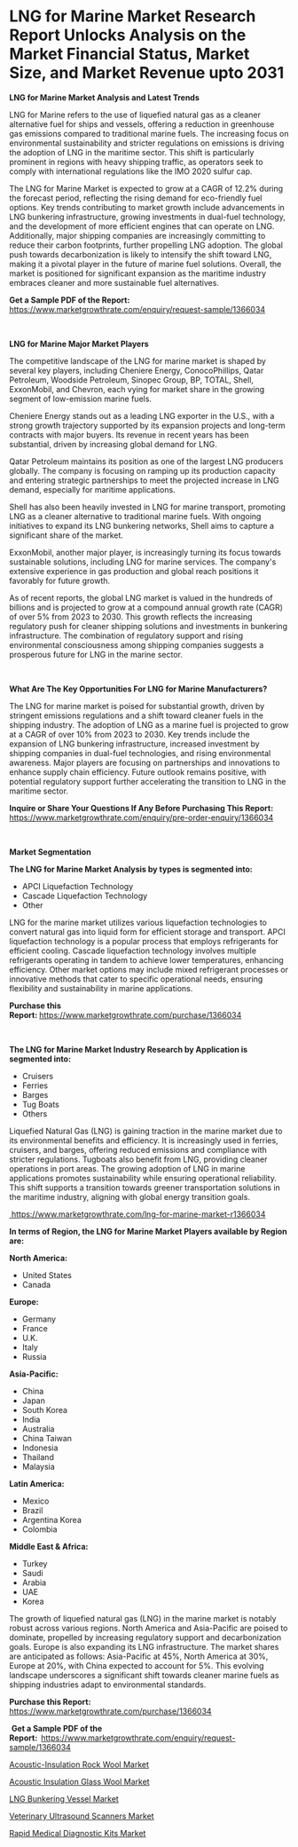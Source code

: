 <p><h1>LNG for Marine Market Research Report Unlocks Analysis on the Market Financial Status, Market Size, and Market Revenue upto 2031</h1></p><p><strong>LNG for Marine Market Analysis and Latest Trends</strong></p>
<p><p>LNG for Marine refers to the use of liquefied natural gas as a cleaner alternative fuel for ships and vessels, offering a reduction in greenhouse gas emissions compared to traditional marine fuels. The increasing focus on environmental sustainability and stricter regulations on emissions is driving the adoption of LNG in the maritime sector. This shift is particularly prominent in regions with heavy shipping traffic, as operators seek to comply with international regulations like the IMO 2020 sulfur cap.</p><p>The LNG for Marine Market is expected to grow at a CAGR of 12.2% during the forecast period, reflecting the rising demand for eco-friendly fuel options. Key trends contributing to market growth include advancements in LNG bunkering infrastructure, growing investments in dual-fuel technology, and the development of more efficient engines that can operate on LNG. Additionally, major shipping companies are increasingly committing to reduce their carbon footprints, further propelling LNG adoption. The global push towards decarbonization is likely to intensify the shift toward LNG, making it a pivotal player in the future of marine fuel solutions. Overall, the market is positioned for significant expansion as the maritime industry embraces cleaner and more sustainable fuel alternatives.</p></p>
<p><strong>Get a Sample PDF of the Report:&nbsp;</strong> <a href="https://www.marketgrowthrate.com/enquiry/request-sample/1366034">https://www.marketgrowthrate.com/enquiry/request-sample/1366034</a></p>
<p>&nbsp;</p>
<p><strong>LNG for Marine Major Market Players</strong></p>
<p><p>The competitive landscape of the LNG for marine market is shaped by several key players, including Cheniere Energy, ConocoPhillips, Qatar Petroleum, Woodside Petroleum, Sinopec Group, BP, TOTAL, Shell, ExxonMobil, and Chevron, each vying for market share in the growing segment of low-emission marine fuels.</p><p>Cheniere Energy stands out as a leading LNG exporter in the U.S., with a strong growth trajectory supported by its expansion projects and long-term contracts with major buyers. Its revenue in recent years has been substantial, driven by increasing global demand for LNG.</p><p>Qatar Petroleum maintains its position as one of the largest LNG producers globally. The company is focusing on ramping up its production capacity and entering strategic partnerships to meet the projected increase in LNG demand, especially for maritime applications.</p><p>Shell has also been heavily invested in LNG for marine transport, promoting LNG as a cleaner alternative to traditional marine fuels. With ongoing initiatives to expand its LNG bunkering networks, Shell aims to capture a significant share of the market.</p><p>ExxonMobil, another major player, is increasingly turning its focus towards sustainable solutions, including LNG for marine services. The company's extensive experience in gas production and global reach positions it favorably for future growth.</p><p>As of recent reports, the global LNG market is valued in the hundreds of billions and is projected to grow at a compound annual growth rate (CAGR) of over 5% from 2023 to 2030. This growth reflects the increasing regulatory push for cleaner shipping solutions and investments in bunkering infrastructure. The combination of regulatory support and rising environmental consciousness among shipping companies suggests a prosperous future for LNG in the marine sector.</p></p>
<p>&nbsp;</p>
<p><strong>What Are The Key Opportunities For LNG for Marine Manufacturers?</strong></p>
<p><p>The LNG for marine market is poised for substantial growth, driven by stringent emissions regulations and a shift toward cleaner fuels in the shipping industry. The adoption of LNG as a marine fuel is projected to grow at a CAGR of over 10% from 2023 to 2030. Key trends include the expansion of LNG bunkering infrastructure, increased investment by shipping companies in dual-fuel technologies, and rising environmental awareness. Major players are focusing on partnerships and innovations to enhance supply chain efficiency. Future outlook remains positive, with potential regulatory support further accelerating the transition to LNG in the maritime sector.</p></p>
<p><strong>Inquire or Share Your Questions If Any Before Purchasing This Report:</strong> <a href="https://www.marketgrowthrate.com/enquiry/pre-order-enquiry/1366034">https://www.marketgrowthrate.com/enquiry/pre-order-enquiry/1366034</a></p>
<p>&nbsp;</p>
<p><strong>Market Segmentation</strong></p>
<p><strong>The LNG for Marine Market Analysis by types is segmented into:</strong></p>
<p><ul><li>APCI Liquefaction Technology</li><li>Cascade Liquefaction Technology</li><li>Other</li></ul></p>
<p><p>LNG for the marine market utilizes various liquefaction technologies to convert natural gas into liquid form for efficient storage and transport. APCI liquefaction technology is a popular process that employs refrigerants for efficient cooling. Cascade liquefaction technology involves multiple refrigerants operating in tandem to achieve lower temperatures, enhancing efficiency. Other market options may include mixed refrigerant processes or innovative methods that cater to specific operational needs, ensuring flexibility and sustainability in marine applications.</p></p>
<p><strong>Purchase this Report:&nbsp;</strong><a href="https://www.marketgrowthrate.com/purchase/1366034">https://www.marketgrowthrate.com/purchase/1366034</a></p>
<p>&nbsp;</p>
<p><strong>The LNG for Marine Market Industry Research by Application is segmented into:</strong></p>
<p><ul><li>Cruisers</li><li>Ferries</li><li>Barges</li><li>Tug Boats</li><li>Others</li></ul></p>
<p><p>Liquefied Natural Gas (LNG) is gaining traction in the marine market due to its environmental benefits and efficiency. It is increasingly used in ferries, cruisers, and barges, offering reduced emissions and compliance with stricter regulations. Tugboats also benefit from LNG, providing cleaner operations in port areas. The growing adoption of LNG in marine applications promotes sustainability while ensuring operational reliability. This shift supports a transition towards greener transportation solutions in the maritime industry, aligning with global energy transition goals.</p></p>
<p><a href="https://www.marketgrowthrate.com/lng-for-marine-market-r1366034">&nbsp;https://www.marketgrowthrate.com/lng-for-marine-market-r1366034</a></p>
<p><strong>In terms of Region, the LNG for Marine Market Players available by Region are:</strong></p>
<p>
    <p> <strong> North America: </strong>
        <ul>
            <li>United States</li>
            <li>Canada</li>
        </ul>
        </p> 
    <p> <strong> Europe: </strong>
        <ul>
            <li>Germany</li>
            <li>France</li>
            <li>U.K.</li>
            <li>Italy</li>
            <li>Russia</li>
        </ul>
        </p> 
    <p> <strong> Asia-Pacific: </strong>
        <ul>
            <li>China</li>
            <li>Japan</li>
            <li>South Korea</li>
            <li>India</li>
            <li>Australia</li>
            <li>China Taiwan</li>
            <li>Indonesia</li>
            <li>Thailand</li>
            <li>Malaysia</li>
        </ul>
        </p> 
    <p> <strong> Latin America: </strong>
        <ul>
            <li>Mexico</li>
            <li>Brazil</li>
            <li>Argentina Korea</li>
            <li>Colombia</li>
        </ul>
        </p> 
    <p> <strong> Middle East & Africa: </strong>
        <ul>
            <li>Turkey</li>
            <li>Saudi</li>
            <li>Arabia</li>
            <li>UAE</li>
            <li>Korea</li>
        </ul>
    </p>
    </p>
<p><p>The growth of liquefied natural gas (LNG) in the marine market is notably robust across various regions. North America and Asia-Pacific are poised to dominate, propelled by increasing regulatory support and decarbonization goals. Europe is also expanding its LNG infrastructure. The market shares are anticipated as follows: Asia-Pacific at 45%, North America at 30%, Europe at 20%, with China expected to account for 5%. This evolving landscape underscores a significant shift towards cleaner marine fuels as shipping industries adapt to environmental standards.</p></p>
<p><strong>Purchase this Report: </strong><a href="https://www.marketgrowthrate.com/purchase/1366034">https://www.marketgrowthrate.com/purchase/1366034</a></p>
<p>&nbsp;<strong>Get a Sample PDF of the Report:&nbsp;&nbsp;</strong><a href="https://www.marketgrowthrate.com/enquiry/request-sample/1366034">https://www.marketgrowthrate.com/enquiry/request-sample/1366034</a></p>
<p><strong></strong></p>
<p><p><a href="https://issuu.com/reportprime-2/docs/acoustic-insulation-rock-wool-marke_3578c7b5c20b72">Acoustic-Insulation Rock Wool Market</a></p><p><a href="https://issuu.com/reportprime-2/docs/acoustic-insulation-glass-wool-mark_962d6682e14a85">Acoustic Insulation Glass Wool Market</a></p><p><a href="https://github.com/mharielmesa/Market-Research-Report-List-5/blob/main/lng-bunkering-vessel-market.md">LNG Bunkering Vessel Market</a></p><p><a href="https://www.linkedin.com/pulse/veterinary-ultrasound-scanners-market-global-share-ranking-dbzbc">Veterinary Ultrasound Scanners Market</a></p><p><a href="https://www.linkedin.com/pulse/what-influencing-future-rapid-medical-diagnostic-kits-market-qp5ac">Rapid Medical Diagnostic Kits Market</a></p></p>